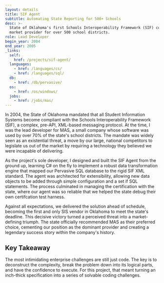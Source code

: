 ```yaml
---
layout: details
title: SIF Agent
subtitle: Automating State Reporting for 500+ Schools
desc: >-
  State of Oklahoma's first Schools Interoperability Framework (SIF) compliant reporting agent, securing our company's position as the dominant
  market provider for over 500 school districts.
role: Lead Developer
begin_year: 2004
end_year: 2005
_links:
  self:
    href: /projects/sif-agent/
  languages:
    - href: /languages/cs/
    - href: /languages/sql/
  db:
    - href: /db/pervasive/
  os:
    - href: /os/windows/
  jobs:
    - href: /jobs/mas/
---
```


In 2004, the State of Oklahoma mandated that all Student Information Systems become compliant with the Schools Interoperability Framework (SIF), a complex, pre-API, XML-based messaging protocol. At the time, I was the lead developer for MAS, a small company whose software was used by over 70% of the state's school districts. The mandate was widely seen as an existential threat, a move by our large, national competitors to legislate us out of the market by requiring a technology they believed we were incapable of delivering.

As the project's sole developer, I designed and built the SIF Agent from the ground up, learning C# on the fly to implement a robust data transformation engine that mapped our Pervasive SQL database to the rigid SIF XML standard. The agent was architected for extensibility, allowing new data objects to be added through simple configuration and a set if SQL statements. The process culminated in managing the certification with the state, where our agent was so reliable that we helped the state debug their own certifcation test harness.

Against all expectations, we delivered the solution ahead of schedule, becoming the first and only SIS vendor in Oklahoma to meet the state's deadline. This decisive victory turned a perceived threat into a market-defining triumph. The state officially recommended MAS as their preferred choice, cementing our position as the dominant provider and creating a legendary success story within the company's history.

## Key Takeaway

The most intimidating enterprise challenges are still just code. The key is to deconstruct the complexity, break the problem down into its logical parts, and have the confidence to execute. For this project, that meant turning an inch-thick specification into a series of solvable coding challenges.
